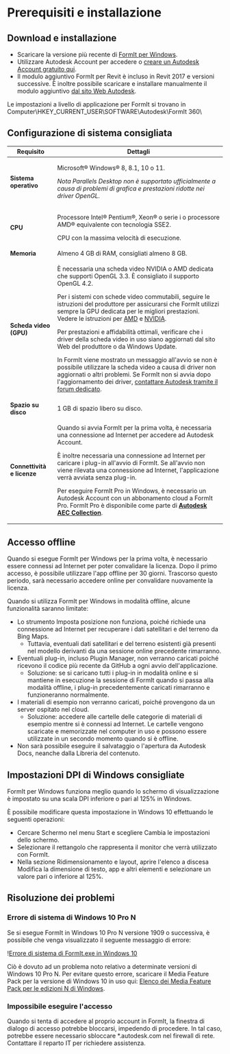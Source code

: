 # Prerequisiti e installazione

## Download e installazione

* Scaricare la versione più recente di [FormIt per Windows](https://formit.autodesk.com/page/download).
* Utilizzare Autodesk Account per accedere o [creare un Autodesk Account gratuito qui](https://accounts.autodesk.com).
* Il modulo aggiuntivo FormIt per Revit è incluso in Revit 2017 e versioni successive. È inoltre possibile scaricare e installare manualmente il modulo aggiuntivo [dal sito Web Autodesk](https://formit.autodesk.com/page/formit-revit).

Le impostazioni a livello di applicazione per FormIt si trovano in Computer\\HKEY_CURRENT_USER\\SOFTWARE\\Autodesk\\FormIt 360\\

## Configurazione di sistema consigliata

| Requisito                    | Dettagli                                                                                                                                                                                                                                                                                                                                                                                                                                                                                                                                                                                                                                                                                                                                                                                                                                                                                                                 |
| ------------------------------ | ----------------------------------------------------------------------------------------------------------------------------------------------------------------------------------------------------------------------------------------------------------------------------------------------------------------------------------------------------------------------------------------------------------------------------------------------------------------------------------------------------------------------------------------------------------------------------------------------------------------------------------------------------------------------------------------------------------------------------------------------------------------------------------------------------------------------------------------------------------------------------------------------------------------------- |
| **Sistema operativo**           | <p>Microsoft® Windows® 8, 8.1, 10 o 11.</p><p><em>Nota Parallels Desktop non è supportato ufficialmente a causa di problemi di grafica e prestazioni ridotte nei driver OpenGL.</em></p>                                                                                                                                                                                                                                                                                                                                                                                                                                                                                                                                                                                                                                                                                                                                     |
| **CPU**                        | <p>Processore Intel® Pentium®, Xeon® o serie i o processore AMD® equivalente con tecnologia SSE2.</p><p>CPU con la massima velocità di esecuzione.</p>                                                                                                                                                                                                                                                                                                                                                                                                                                                                                                                                                                                                                                                                                                                                                                    |
| **Memoria**                     | Almeno 4 GB di RAM, consigliati almeno 8 GB.                                                                                                                                                                                                                                                                                                                                                                                                                                                                                                                                                                                                                                                                                                                                                                                                                                                                            |
| **Scheda video (GPU)**           | <p>È necessaria una scheda video NVIDIA o AMD dedicata che supporti OpenGL 3.3. È consigliato il supporto OpenGL 4.2.</p><p>Per i sistemi con schede video commutabili, seguire le istruzioni del produttore per assicurarsi che FormIt utilizzi sempre la GPU dedicata per le migliori prestazioni. Vedere le istruzioni per <a href="https://www.amd.com/en/support/kb/faq/dh-017">AMD</a> e <a href="http://nvidia.custhelp.com/app/answers/detail/a_id/2615/kw/manage%203d%20settings/related/1">NVIDIA</a>.</p><p>Per prestazioni e affidabilità ottimali, verificare che i driver della scheda video in uso siano aggiornati dal sito Web del produttore o da Windows Update.</p><p>In FormIt viene mostrato un messaggio all'avvio se non è possibile utilizzare la scheda video a causa di driver non aggiornati o altri problemi. Se FormIt non si avvia dopo l'aggiornamento dei driver, <a href="https://forums.autodesk.com/t5/formit-forum/bd-p/142">contattare Autodesk tramite il forum dedicato</a>.</p> |
| **Spazio su disco**                 | 1 GB di spazio libero su disco.                                                                                                                                                                                                                                                                                                                                                                                                                                                                                                                                                                                                                                                                                                                                                                                                                                                                                                   |
| **Connettività e licenze** | <p>Quando si avvia FormIt per la prima volta, è necessaria una connessione ad Internet per accedere ad Autodesk Account.</p><p>È inoltre necessaria una connessione ad Internet per caricare i plug-in all'avvio di FormIt. Se all'avvio non viene rilevata una connessione ad Internet, l'applicazione verrà avviata senza plug-in.</p><p>Per eseguire FormIt Pro in Windows, è necessario un Autodesk Account con un abbonamento cloud a FormIt Pro. FormIt Pro è disponibile come parte di <a href="https://www.autodesk.com/collections/architecture-engineering-construction/overview"><strong>Autodesk AEC Collection</strong></a>.</p>                                                                                                                                                                                                                                                                                                   |

## Accesso offline

Quando si esegue FormIt per Windows per la prima volta, è necessario essere connessi ad Internet per poter convalidare la licenza. Dopo il primo accesso, è possibile utilizzare l'app offline per 30 giorni. Trascorso questo periodo, sarà necessario accedere online per convalidare nuovamente la licenza.

Quando si utilizza FormIt per Windows in modalità offline, alcune funzionalità saranno limitate:

* Lo strumento Imposta posizione non funziona, poiché richiede una connessione ad Internet per recuperare i dati satellitari e del terreno da Bing Maps.
  * Tuttavia, eventuali dati satellitari e del terreno esistenti già presenti nel modello derivanti da una sessione online precedente rimarranno.
* Eventuali plug-in, incluso Plugin Manager, non verranno caricati poiché ricevono il codice più recente da GitHub a ogni avvio dell'applicazione.
  * Soluzione: se si caricano tutti i plug-in in modalità online e si mantiene in esecuzione la sessione di FormIt quando si passa alla modalità offline, i plug-in precedentemente caricati rimarranno e funzioneranno normalmente.
* I materiali di esempio non verranno caricati, poiché provengono da un server ospitato nel cloud.
  * Soluzione: accedere alle cartelle delle categorie di materiali di esempio mentre si è connessi ad Internet. Le cartelle vengono scaricate e memorizzate nel computer in uso e possono essere utilizzate in un secondo momento quando si è offline.
* Non sarà possibile eseguire il salvataggio o l'apertura da Autodesk Docs, neanche dalla Libreria del contenuto.

## Impostazioni DPI di Windows consigliate

FormIt per Windows funziona meglio quando lo schermo di visualizzazione è impostato su una scala DPI inferiore o pari al 125% in Windows.

È possibile modificare questa impostazione in Windows 10 effettuando le seguenti operazioni:

* Cercare Schermo nel menu Start e scegliere Cambia le impostazioni dello schermo.
* Selezionare il rettangolo che rappresenta il monitor che verrà utilizzato con FormIt.
* Nella sezione Ridimensionamento e layout, aprire l'elenco a discesa Modifica la dimensione di testo, app e altri elementi e selezionare un valore pari o inferiore al 125%.

## Risoluzione dei problemi

### Errore di sistema di Windows 10 Pro N

Se si esegue FormIt in Windows 10 Pro N versione 1909 o successiva, è possibile che venga visualizzato il seguente messaggio di errore:

\![Errore di sistema di FormIt.exe in Windows 10](<../.gitbook/assets/windows 10 error message.png>)

Ciò è dovuto ad un problema noto relativo a determinate versioni di Windows 10 Pro N. Per evitare questo errore, scaricare il Media Feature Pack per la versione di Windows 10 in uso qui: [Elenco dei Media Feature Pack per le edizioni N di Windows](https://support.microsoft.com/it-it/topic/elenco-dei-media-feature-pack-per-le-edizioni-n-di-windows-c1c6fffa-d052-8338-7a79-a4bb980a700a).

### Impossibile eseguire l'accesso

Quando si tenta di accedere al proprio account in FormIt, la finestra di dialogo di accesso potrebbe bloccarsi, impedendo di procedere. In tal caso, potrebbe essere necessario sbloccare *.autodesk.com nel firewall di rete. Contattare il reparto IT per richiedere assistenza.
